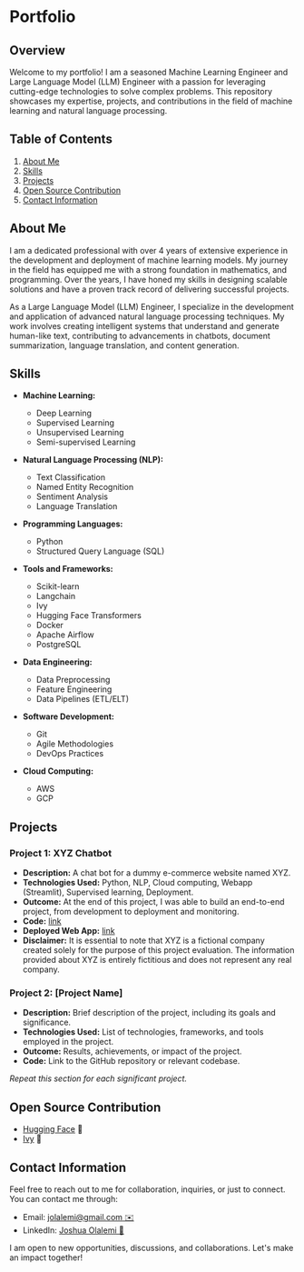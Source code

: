 # Portfolio

## Overview

Welcome to my portfolio! I am a seasoned Machine Learning Engineer and Large Language Model (LLM) Engineer with a passion for leveraging cutting-edge technologies to solve complex problems. This repository showcases my expertise, projects, and contributions in the field of machine learning and natural language processing.

## Table of Contents

1. [About Me](#about-me)
2. [Skills](#skills)
3. [Projects](#projects)
4. [Open Source Contribution](#open-source-contribution)
5. [Contact Information](#contact-information)

## About Me

I am a dedicated professional with over 4 years of extensive experience in the development and deployment of machine learning models. My journey in the field has equipped me with a strong foundation in mathematics, and programming. Over the years, I have honed my skills in designing scalable solutions and have a proven track record of delivering successful projects.

As a Large Language Model (LLM) Engineer, I specialize in the development and application of advanced natural language processing techniques. My work involves creating intelligent systems that understand and generate human-like text, contributing to advancements in chatbots, document summarization, language translation, and content generation.

## Skills

- **Machine Learning:**
  - Deep Learning
  - Supervised Learning
  - Unsupervised Learning
  - Semi-supervised Learning

- **Natural Language Processing (NLP):**
  - Text Classification
  - Named Entity Recognition
  - Sentiment Analysis
  - Language Translation

- **Programming Languages:**
  - Python
  - Structured Query Language (SQL)

- **Tools and Frameworks:**
  - Scikit-learn
  - Langchain
  - Ivy
  - Hugging Face Transformers
  - Docker
  - Apache Airflow
  - PostgreSQL

- **Data Engineering:**
  - Data Preprocessing
  - Feature Engineering
  - Data Pipelines (ETL/ELT)

- **Software Development:**
  - Git
  - Agile Methodologies
  - DevOps Practices

- **Cloud Computing:**
  - AWS
  - GCP

## Projects

### Project 1: XYZ Chatbot

- **Description:** A chat bot for a dummy e-commerce website named XYZ.
- **Technologies Used:** Python, NLP, Cloud computing, Webapp (Streamlit), Supervised learning, Deployment.
- **Outcome:** At the end of this project, I was able to build an end-to-end project, from development to deployment and monitoring.
- **Code:** [link](https://github.com/JoshOlam/xyz_chatbot)
- **Deployed Web App:** [link](https://josholam-xyz-chatbot-app-28w240.streamlit.app/)
- **Disclaimer:** It is essential to note that XYZ is a fictional company created solely for the purpose of this project evaluation. The information provided about XYZ is entirely fictitious and does not represent any real company.

### Project 2: [Project Name]

- **Description:** Brief description of the project, including its goals and significance.
- **Technologies Used:** List of technologies, frameworks, and tools employed in the project.
- **Outcome:** Results, achievements, or impact of the project.
- **Code:** Link to the GitHub repository or relevant codebase.

*Repeat this section for each significant project.*

## Open Source Contribution

- [Hugging Face](https://github.com/huggingface/notebooks/pull/440#pullrequestreview-1692099812) 🤗
- [Ivy](https://github.com/unifyai/ivy/pull/14370) 🌿

## Contact Information

Feel free to reach out to me for collaboration, inquiries, or just to connect. You can contact me through:

- Email: [jolalemi@gmail.com ✉️](mailto:jolalemi@gmail.com)
- LinkedIn: [Joshua Olalemi 🔗](https://www.linkedin.com/in/joshua-olalemi/)

I am open to new opportunities, discussions, and collaborations. Let's make an impact together!
